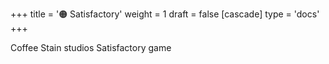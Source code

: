 +++
title = '🟠 Satisfactory'
weight = 1
draft = false
[cascade]
	type = 'docs'
+++

Coffee Stain studios Satisfactory game